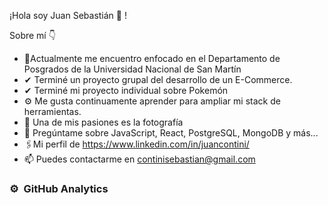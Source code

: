 ¡Hola soy Juan Sebastián 👋 !


Sobre mí 👇
- 🦾Actualmente me encuentro enfocado en el Departamento de Posgrados de la Universidad Nacional de San Martín
- ✔ Terminé un proyecto grupal del desarrollo de un E-Commerce.
- ✔ Terminé mi proyecto individual sobre Pokemón
- ⚙ Me gusta continuamente aprender para ampliar mi stack de herramientas.
- 📸 Una de mis pasiones es la fotografía
- 💬 Pregúntame sobre JavaScript, React, PostgreSQL, MongoDB y más...
- 🖇Mi perfil de https://www.linkedin.com/in/juancontini/
- 📫 Puedes contactarme en continisebastian@gmail.com

### ⚙️ &nbsp;GitHub Analytics


